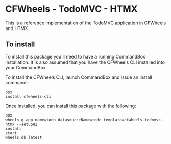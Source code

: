 # CFWheels - TodoMVC - HTMX

This is a reference implementation of the TodoMVC application in CFWheels and HTMX. 

## To install

To install this package you'll need to have a running CommandBox installation. It is also assumed that you have the CFWheels CLI installed into your CommandBox. 

To install the CFWheels CLI, launch CommandBox and issue an install command:

```
box 
install cfwheels-cli
```

Once installed, you can install this package with the following:

```
box
wheels g app name=todo datasourceName=todo template=cfwheels-todomvc-htmx --setupH2
install
start
wheels db latest
```
